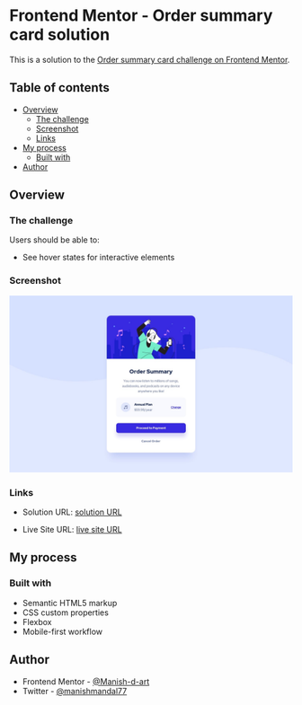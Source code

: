 # Frontend Mentor - Order summary card solution

This is a solution to the [Order summary card challenge on Frontend Mentor](https://www.frontendmentor.io/challenges/order-summary-component-QlPmajDUj). 

## Table of contents

- [Overview](#overview)
  - [The challenge](#the-challenge)
  - [Screenshot](#screenshot)
  - [Links](#links)
- [My process](#my-process)
  - [Built with](#built-with)
- [Author](#author)

## Overview

### The challenge

Users should be able to:

- See hover states for interactive elements

### Screenshot

![](./assets/design/desktop-design.jpg)



### Links

- Solution URL: [ solution URL](https://github.com/Manish-d-art/Order-Summary-component.git)

- Live Site URL: [ live site URL ](https://order-summary-component-manish.netlify.app)


## My process

### Built with

- Semantic HTML5 markup
- CSS custom properties
- Flexbox
- Mobile-first workflow
 

## Author

- Frontend Mentor - [@Manish-d-art](https://www.frontendmentor.io/profile/Manish-d-art)
- Twitter - [@manishmandal77](https://www.twitter.com/manishmandal77)


